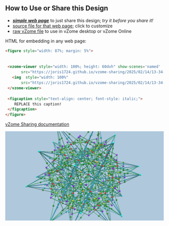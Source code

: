 
## How to Use or Share this Design

 - [***simple web page***](<https://joris1724.github.io/vzome-sharing/2025/02/14/13-34-12-Fully-supported-Stellations-of-the-Icosahedron-4ab/>) to just share this design; *try it before you share it!*
 - [source file for that web page](<https://github.com/joris1724/vzome-sharing/edit/main/2025/02/14/13-34-12-Fully-supported-Stellations-of-the-Icosahedron-4ab/index.md>); click to customize
 - [raw vZome file](<https://raw.githubusercontent.com/joris1724/vzome-sharing/main/2025/02/14/13-34-12-Fully-supported-Stellations-of-the-Icosahedron-4ab/Fully-supported-Stellations-of-the-Icosahedron-4ab.vZome>) to use in vZome desktop or vZome Online
 
 HTML for embedding in any web page:
 ```html
<figure style="width: 87%; margin: 5%">
  
  
  <vzome-viewer style="width: 100%; height: 60dvh" show-scenes='named'
        src="https://joris1724.github.io/vzome-sharing/2025/02/14/13-34-12-Fully-supported-Stellations-of-the-Icosahedron-4ab/Fully-supported-Stellations-of-the-Icosahedron-4ab.vZome" >
    <img  style="width: 100%"
        src="https://joris1724.github.io/vzome-sharing/2025/02/14/13-34-12-Fully-supported-Stellations-of-the-Icosahedron-4ab/Fully-supported-Stellations-of-the-Icosahedron-4ab.png" >
  </vzome-viewer>

  <figcaption style="text-align: center; font-style: italic;">
     REPLACE this caption!
  </figcaption>
</figure>

 ```

[vZome Sharing documentation](https://vzome.github.io/vzome/sharing.html#how-it-works)

![Image](<Fully-supported-Stellations-of-the-Icosahedron-4ab.png>)


